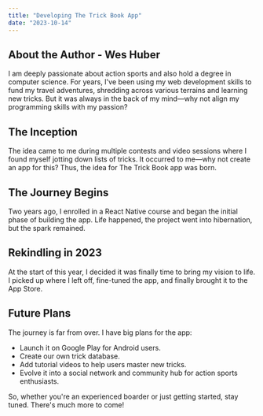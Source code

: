 ```yaml
---
title: "Developing The Trick Book App"
date: "2023-10-14"
---
```


## About the Author - Wes Huber

I am deeply passionate about action sports and also hold a degree in computer science. For years, I've been using my web development skills to fund my travel adventures, shredding across various terrains and learning new tricks. But it was always in the back of my mind—why not align my programming skills with my passion?

## The Inception

The idea came to me during multiple contests and video sessions where I found myself jotting down lists of tricks. It occurred to me—why not create an app for this? Thus, the idea for The Trick Book app was born.

## The Journey Begins

Two years ago, I enrolled in a React Native course and began the initial phase of building the app. Life happened, the project went into hibernation, but the spark remained.

## Rekindling in 2023

At the start of this year, I decided it was finally time to bring my vision to life. I picked up where I left off, fine-tuned the app, and finally brought it to the App Store.

## Future Plans

The journey is far from over. I have big plans for the app:

- Launch it on Google Play for Android users.
- Create our own trick database.
- Add tutorial videos to help users master new tricks.
- Evolve it into a social network and community hub for action sports enthusiasts.

So, whether you're an experienced boarder or just getting started, stay tuned. There's much more to come!
